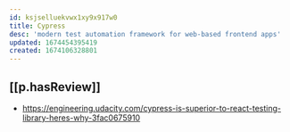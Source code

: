 ```yaml
---
id: ksjselluekvwx1xy9x917w0
title: Cypress
desc: 'modern test automation framework for web-based frontend apps'
updated: 1674454395419
created: 1674106328801
---
```


## [[p.hasReview]]

- https://engineering.udacity.com/cypress-is-superior-to-react-testing-library-heres-why-3fac0675910